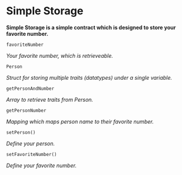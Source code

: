 # Simple Storage

**Simple Storage is a simple contract which is designed to store your favorite number.**

```
favoriteNumber
```
*Your favorite number, which is retrieveable.*

```
Person
```
*Struct for storing multiple traits (datatypes) under a single variable.*

```
getPersonAndNumber
```
*Array to retrieve traits from Person.*

```
getPersonNumber
```
*Mapping which maps person name to their favorite number.*

```
setPerson()
```
*Define your person.*

```
setFavoriteNumber()
```
*Define your favorite number.*
